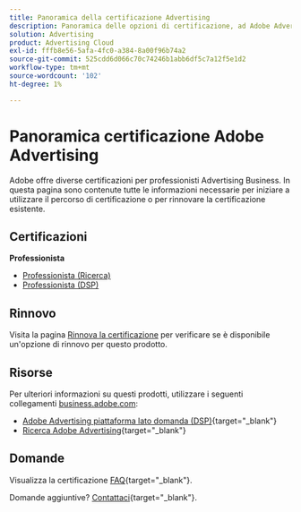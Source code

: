 ```yaml
---
title: Panoramica della certificazione Advertising
description: Panoramica delle opzioni di certificazione, ad Adobe Advertising
solution: Advertising
product: Advertising Cloud
exl-id: fffb8e56-5afa-4fc0-a384-8a00f96b74a2
source-git-commit: 525cdd6d066c70c74246b1abb6df5c7a12f5e1d2
workflow-type: tm+mt
source-wordcount: '102'
ht-degree: 1%

---
```


# Panoramica certificazione Adobe Advertising

Adobe offre diverse certificazioni per professionisti Advertising Business.  In questa pagina sono contenute tutte le informazioni necessarie per iniziare a utilizzare il percorso di certificazione o per rinnovare la certificazione esistente.

## Certificazioni

**Professionista**

* [Professionista (Ricerca)](/help/certifications/aac/aac-search-p-business.md) <!--AD0-E501-->
* [Professionista (DSP)](/help/certifications/aac/aac-dsp-p-business.md) <!--AD0-E502-->

## Rinnovo

Visita la pagina [Rinnova la certificazione](/help/certifications/renew.md) per verificare se è disponibile un&#39;opzione di rinnovo per questo prodotto.

## Risorse

Per ulteriori informazioni su questi prodotti, utilizzare i seguenti collegamenti [business.adobe.com](https://business.adobe.com/):

* [Adobe Advertising piattaforma lato domanda (DSP)](https://business.adobe.com/products/advertising/demand-side-platform.html){target="_blank"}
* [Ricerca Adobe Advertising](https://business.adobe.com/products/advertising/search-marketing-management.html){target="_blank"}

## Domande

Visualizza la certificazione [FAQ](https://experienceleague.adobe.com/docs/certification/certification/faq.html){target="_blank"}.

Domande aggiuntive? [Contattaci](mailto:certif@adobe.com){target="_blank"}.
